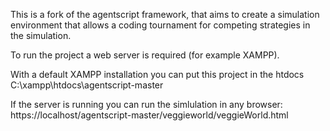 This is a fork of the agentscript framework, that aims to create a simulation environment that allows a coding tournament for competing strategies in the simulation.

To run the project a web server is required (for example XAMPP).

With a default XAMPP installation you can put this project in the htdocs
C:\xampp\htdocs\agentscript-master

If the server is running you can run the simlulation in any browser:
https://localhost/agentscript-master/veggieworld/veggieWorld.html
